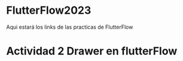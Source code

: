 # FlutterFlow2023
Aqui estará los links de las practicas  de FlutterFlow

# Actividad 2 Drawer en flutterFlow

